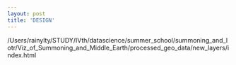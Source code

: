```yaml
---
layout: post
title: 'DESIGN'
---
```




/Users/rainylty/STUDY/IVth/datascience/summer_school/summoning_and_lotr/Viz_of_Summoning_and_Middle_Earth/processed_geo_data/new_layers/index.html
